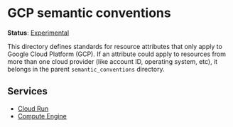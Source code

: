 <!--- Hugo front matter used to generate the website version of this page:
linkTitle: GCP
--->

# GCP semantic conventions

**Status**: [Experimental][DocumentStatus]

This directory defines standards for resource attributes that only apply to
Google Cloud Platform (GCP). If an attribute could apply to resources from more than one cloud
provider (like account ID, operating system, etc), it belongs in the parent
`semantic_conventions` directory.

## Services

- [Cloud Run](./cloud-run.md)
- [Compute Engine](./gce.md)

[DocumentStatus]: https://opentelemetry.io/docs/specs/otel/document-status
